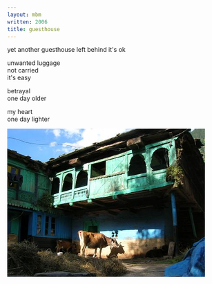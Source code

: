 ```yaml
---
layout: mbm
written: 2006
title: guesthouse
---
```


<div class="poem">
yet another guesthouse  
left behind  
it's ok
 
unwanted luggage  
not carried  
it's easy
 
betrayal  
one day older
 
my heart  
one day lighter
</div>

!["Leh"](/assets/images/pilg1/cow.jpg "Leh")
